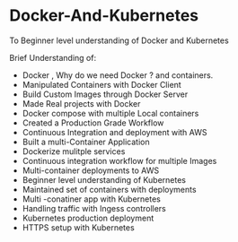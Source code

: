 # Docker-And-Kubernetes

To Beginner level understanding of Docker and Kubernetes

Brief Understanding of:

-  Docker , Why do we need Docker ?  and containers.
-  Manipulated Containers with Docker Client
-  Build Custom Images through Docker Server
-  Made Real projects with Docker
-  Docker compose with multiple Local containers
- Created a Production Grade Workflow
-  Continuous Integration and deployment with AWS
-  Built a multi-Container Application
- Dockerize mulitple services
-  Continuous integration workflow for multiple Images
- Multi-container deployments  to AWS
- Beginner level understanding of Kubernetes
- Maintained set of containers with deployments
- Multi -conatiner app with Kubernetes
-  Handling traffic with Ingess controllers
- Kubernetes production deployment
- HTTPS setup with Kubernetes





